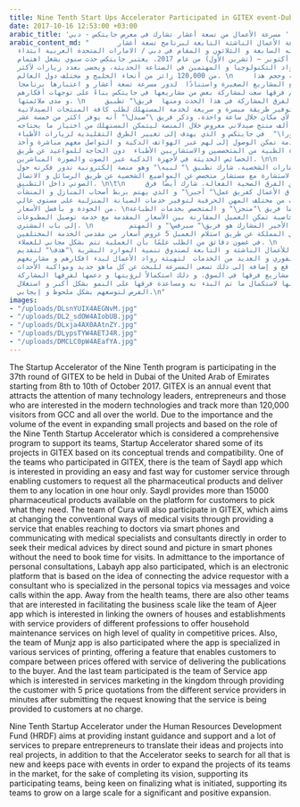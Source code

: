 ```yaml
---
title: Nine Tenth Start Ups Accelerator Participated in GITEX event-Dubai
date: 2017-10-16 12:53:00 +03:00
arabic_title: 'مسرعة الأعمال من تسعة أعشار تشارك في معرض جايتكس - دبي '
arabic_content_md: "       شاركت مسرعة الأعمال الناشئة التابعة لبرنامج تسعة أعشار
  في جايتكس بدورته السابعة و الثلاثون و المقام في دبي / الامارات المتحدة العربية ابتداء
  من 8 حتى 12 أكتوبر – (تشرين الأول) من عام 2017. يعتبر جايتكس حدث سنوي يشغل اهتمام
  العديد من رواد التكنولوجيا و المهتمين في الصناعة الحديثة، ويحضى بعدد زيارات لأكثر
  من 120,000 زائر من أنحاء الخليج و مختلف دول العالم. \n     نظرا لأهمية وحجم هذا
  الحدث لتوسيع المشاريع الصغيرة واستنادًا  لدور مسرعة تسعة أعشار و اعتبارها برنامجا
  متكاملاً  لدعم فرقها سعت لمشاركة بعض من مشاريعها في جايتكس بناءً على توجهات أفكارهم
  و مدى ملائمتها. \n     ونستعرض بعض الفرق المشاركة في هذا الحدث ومنها  فريق\" تطبيق
  صيدل\" و المهتم بتوفير طريقة ميسرة و سريعة لخدمة المستهلك لطلب كافة المنتجات الصيدلانية
  و توصيلها لأي مكان خلال ساعة واحدة، وذكر فريق \"صيدل\" أنه يوفر اكثر من خمسة عشر
  ألف منتج صيدلاني معروض خلال المنصة ليتمكن المستهلك من اختيار ما يحتاجه.\n\n     كما
  شارك فريق \" كيورا\"  في جايتكس و الذي يهدف إلى تغيير الطرق التقليدية لزيارات الأطباء
  عبر تقديم خدمة تمكن الوصول إلى لهم عبر الهواتف الذكية و التواصل معهم مباشرة وأخذ
  الاستشارة الطبية من المتخصصين والاستشاريين الأطباء  دون الحاجة للمواعيد عن طريق
  الخصائص الحديثة في لأجهزة الذكية عبر الصوت والصورة المباشرين. \n\n     و اقرارًا
  بأهمية الاستشارات الشخصية، شارك تطبيق \" لبيه\" وهو منصة إلكترونية تدور فكرته حول
  ربط طالب الاستشارة مع مستشار متخصص عن المواضيع الشخصية عن طريق الرسائل و الاتصال
  الصوتي داخل التطبيق. \n\t\n     وبعيداً عن الفرق الصحية الفعالة، شارك أيضًا فرق
  مهتمه بتسهيل نطاق الأعمال كفريق عمل\" أجير\" و الذي يهتم بربط أصحاب المنازل و المنشآت
  بمزودي الخدمات من مختلف المهن الحرفية لتوفير خدمات الصيانة المنزلية على مستوى عالي
  من الجودة و بأفضل الأسعار. \nكما ساهم أيضا فريق \"منجز\" و المتخصص بخدمات الطباعة
  المختلفة مع تقديم خاصية تمكن العميل المقارنة بين الأسعار المقدمة مع خدمة توصيل المطبوعات
  إلى باب المشتري. \n         أما الفريق الأخير المشارك هو فريق\" سيرفس\" و المهتم
  بتسويق الخدمات في المملكة عن طريق استلام العميل 5 عروض أسعار من مقدمي الخدمة المختلفين
  في غضون دقائق من الطلب علمًا بأن العملية تتم بشكل مجاني للعملاء. \n     \nتحرص مسرعة
  تسعة أعشار للأعمال الناشئة و التابعة لصندوق تنمية الموارد البشرية \"هدف\" لتقديم
  الإرشاد والدعم الفوري و العديد من الخدمات  لتهيئة رواد الأعمال لبدء افكارهم و مشاريعهم
  على أرض الواقع و إضافة إلى ذلك تسعى المسرعة للبحث عن كل ماهو جديد ومواكبة الأحداث
  سعيًا لتوسيع مشاريع فرقها في السوق، و ذلك استكمالاً لرؤيتها و دعمها لفرقها المشاركة
  و حرصًا منها لاستكمال ما تم البدء به ومساعدة فرقها على النمو بشكل أكبر و استغلال
  الفرص لتوسعهم بشكل ملحوظ و إيجابي.\n"
images:
- "/uploads/DLsnYUIX4AEGNvM.jpg"
- "/uploads/DL2_sdOW4AIobUB.jpg"
- "/uploads/DLxja4AX0AAtnZY.jpg"
- "/uploads/DLypsTYW4AETJ4R.jpg"
- "/uploads/DMCLC0pW4AEafYA.jpg"
---
```


The Startup Accelerator of the Nine Tenth program is participating in the 37th round of GITEX to be held in Dubai of the United Arab of Emirates starting from 8th to 10th of October 2017. GITEX is an annual event that attracts the attention of many technology leaders, entrepreneurs and those who are interested in the modern technologies and track more than 120,000 visitors from GCC and all over the world.
Due to the importance and the volume of the event in expanding small projects and based on the role of the Nine Tenth Startup Accelerator which is considered a comprehensive program to support its teams, Startup Accelerator shared some of its projects in GITEX based on its conceptual trends and compatibility.
One of the teams who participated in GITEX, there is the team of Saydl app which is interested in providing an easy and fast way for customer service through enabling customers to request all the pharmaceutical products and deliver them to any location in one hour only. Saydl provides more than 15000 pharmaceutical products available on the platform for customers to pick what they need.
The team of Cura will also participate in GITEX, which aims at changing the conventional ways of medical visits through providing a service that enables reaching to doctors via smart phones and communicating with medical specialists and consultants directly in order to seek their medical advices by direct sound and picture in smart phones without the need to book time for visits.
In admittance to the importance of personal consultations, Labayh app also participated, which is an electronic platform that is based on the idea of connecting the advice requestor with a consultant who is specialized in the personal topics via messages and voice calls within the app.
Away from the health teams, there are also other teams that are interested in facilitating the business scale like the team of Ajeer app which is interested in linking the owners of houses and establishments with service providers of different professions to offer household maintenance services on high level of quality in competitive prices.
Also, the team of Munjz app is also participated where the app is specialized in various services of printing, offering a feature that enables customers to compare between prices offered with service of delivering the publications to the buyer.
And the last team participated is the team of Service app which is interested in services marketing in the kingdom through providing the customer with 5 price quotations from the different service providers in minutes after submitting the request knowing that the service is being provided to customers at no charge.

Nine Tenth Startup Accelerator under the Human Resources Development Fund (HRDF) aims at providing instant guidance and support and a lot of services to prepare entrepreneurs to translate their ideas and projects into real projects, in addition to that the Accelerator seeks to search for all that is new and keeps pace with events in order to expand the projects of its  teams in the market, for the sake of completing its vision, supporting its participating teams, being keen on finalizing what is initiated, supporting its teams to grow on a large scale for a significant and positive expansion.
